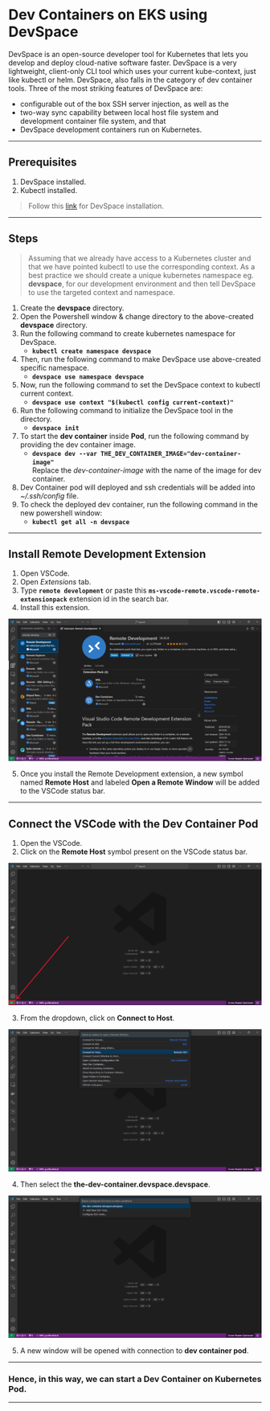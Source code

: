 # Dev Containers on EKS using DevSpace

DevSpace is an open-source developer tool for Kubernetes that lets you develop and deploy cloud-native software faster.  DevSpace is a very lightweight, client-only CLI tool which uses your current kube-context, just like kubectl or helm. DevSpace, also falls in the category of dev container tools.
Three of the most striking features of DevSpace are:
- configurable out of the box SSH server injection, as well as the
- two-way sync capability between local host file system and development container file system, and that
- DevSpace development containers run on Kubernetes.

---

## Prerequisites
1. DevSpace installed.
2. Kubectl installed.

> Follow this [link](https://www.devspace.sh/docs/getting-started/installation?x0=6) for DevSpace installation.

---

## Steps
> Assuming that we already have access to a Kubernetes cluster and that we have pointed kubectl to use the corresponding context. As a best practice we should create a unique kubernetes namespace eg. **devspace**, for our development environment and then tell DevSpace to use the targeted context and namespace.
1. Create the **devspace** directory.
2. Open the Powershell window & change directory to the above-created **devspace** directory.
3. Run the following command to create kubernetes namespace for DevSpace.
    - **`kubectl create namespace devspace`**
4. Then, run the following command to make DevSpace use above-created specific namespace.
    - **`devspace use namespace devspace`**
5. Now, run the following command to set the DevSpace context to kubectl current context.
    - **`devspace use context "$(kubectl config current-context)"`**
6. Run the following command to initialize the DevSpace tool in the directory.
    - **`devspace init`**
7. To start the **dev container** inside **Pod**, run the following command by providing the dev container image.
    - **`devspace dev --var THE_DEV_CONTAINER_IMAGE="dev-container-image"`**  
    Replace the *dev-container-image* with the name of the image for dev container.
8. Dev Container pod will deployed and ssh credentials will be added into *~/.ssh/config* file.
9. To check the deployed dev container, run the following command in the new powershell window:
    - **`kubectl get all -n devspace`**

---

## Install Remote Development Extension
1. Open VSCode.
2. Open *Extensions* tab.
3. Type **`remote development`** or paste this **`ms-vscode-remote.vscode-remote-extensionpack`** extension id in the search bar.
4. Install this extension.

![remote development extension](./images/extension.png)

5. Once you install the Remote Development extension, a new symbol named **Remote Host** and labeled **Open a Remote Window** will be added to the VSCode status bar.

---

## Connect the VSCode with the Dev Container Pod
1. Open the VSCode.
2. Click on the **Remote Host** symbol present on the VSCode status bar.

![vscode status bar](./images/vscode.png)

3. From the dropdown, click on **Connect to Host**.

![connect to host](./images/connect-to-host.png)

4. Then select the **the-dev-container.devspace.devspace**.

![ssh selection](./images/ssh-selection.png)

5. A new window will be opened with connection to **dev container pod**.

---

### Hence, in this way, we can start a **Dev Container on Kubernetes Pod**.

---